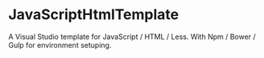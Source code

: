 # JavaScriptHtmlTemplate
A Visual Studio template for JavaScript / HTML / Less. With Npm / Bower / Gulp for environment setuping.
